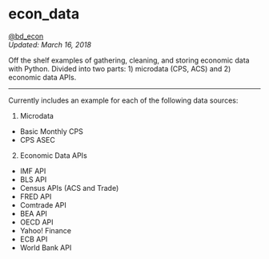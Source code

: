 # econ_data

[@bd_econ](https://twitter.com/bd_econ)<br>
*Updated: March 16, 2018*

Off the shelf examples of gathering, cleaning, and storing economic data with Python. Divided into two parts: 1) microdata (CPS, ACS) and 2) economic data APIs.

-----

Currently includes an example for each of the following data sources:
1) Microdata
* Basic Monthly CPS
* CPS ASEC
2) Economic Data APIs
* IMF API
* BLS API
* Census APIs (ACS and Trade)
* FRED API
* Comtrade API
* BEA API
* OECD API
* Yahoo! Finance
* ECB API
* World Bank API

